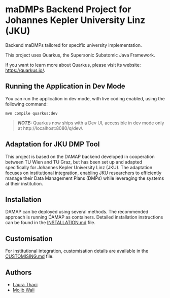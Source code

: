 
# maDMPs Backend Project for Johannes Kepler University Linz (JKU)

Backend maDMPs tailored for specific university implementation.

This project uses Quarkus, the Supersonic Subatomic Java Framework.

If you want to learn more about Quarkus, please visit its website: https://quarkus.io/.

## Running the Application in Dev Mode

You can run the application in dev mode, with live coding enabled, using the following command:
```shell
mvn compile quarkus:dev
```
> **_NOTE:_** Quarkus now ships with a Dev UI, accessible in dev mode only at http://localhost:8080/q/dev/.

## Adaptation for JKU DMP Tool

This project is based on the DAMAP backend developed in cooperation between TU Wien and TU Graz, but has been set up and adapted specifically for Johannes Kepler University Linz (JKU). The adaptation focuses on institutional integration, enabling JKU researchers to efficiently manage their Data Management Plans (DMPs) while leveraging the systems at their institution.

## Installation

DAMAP can be deployed using several methods. The recommended approach is running DAMAP as containers. Detailed installation instructions can be found in the [INSTALLATION.md](INSTALLATION.md) file.

## Customisation

For institutional integration, customisation details are available in the [CUSTOMISING.md](CUSTOMISING.md) file.

## Authors
* [Laura Thaci](https://github.com/lpandath)
* [Mojib Wali](https://github.com/mb-wali)
